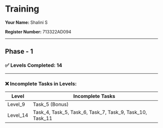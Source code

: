 # Training

**Your Name:**
Shalini S

**Register Number:**
713322AD094

---

## Phase - 1

### ✅ Levels Completed: 14

---

### ❌ Incomplete Tasks in Levels:

| Level    | Incomplete Tasks                                        |
|----------|---------------------------------------------------------|
| Level_9  | Task_5 (Bonus)                                          |
| Level_14 | Task_4, Task_5, Task_6, Task_7, Task_9, Task_10, Task_11 |

